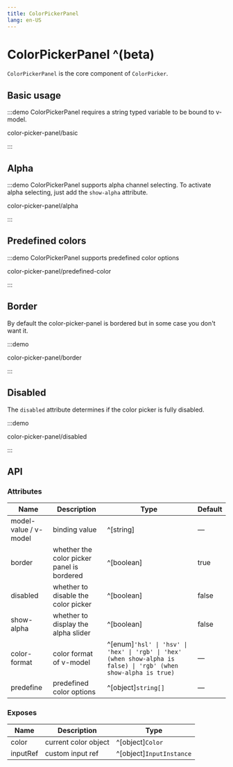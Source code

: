 ```yaml
---
title: ColorPickerPanel
lang: en-US
---
```


# ColorPickerPanel ^(beta)

`ColorPickerPanel` is the core component of `ColorPicker`.

## Basic usage

:::demo ColorPickerPanel requires a string typed variable to be bound to v-model.

color-picker-panel/basic

:::

## Alpha

:::demo ColorPickerPanel supports alpha channel selecting. To activate alpha selecting, just add the `show-alpha` attribute.

color-picker-panel/alpha

:::

## Predefined colors

:::demo ColorPickerPanel supports predefined color options

color-picker-panel/predefined-color

:::

## Border

By default the color-picker-panel is bordered but in some case you don't want it.

:::demo

color-picker-panel/border

:::

## Disabled

The `disabled` attribute determines if the color picker is fully disabled.

:::demo

color-picker-panel/disabled

:::

## API

### Attributes

| Name                  | Description                                | Type                                                                                                             | Default |
| --------------------- | ------------------------------------------ | ---------------------------------------------------------------------------------------------------------------- | ------- |
| model-value / v-model | binding value                              | ^[string]                                                                                                        | —       |
| border                | whether the color picker panel is bordered | ^[boolean]                                                                                                       | true    |
| disabled              | whether to disable the color picker        | ^[boolean]                                                                                                       | false   |
| show-alpha            | whether to display the alpha slider        | ^[boolean]                                                                                                       | false   |
| color-format          | color format of v-model                    | ^[enum]`'hsl' \| 'hsv' \| 'hex' \| 'rgb' \| 'hex' (when show-alpha is false) \| 'rgb' (when show-alpha is true)` | —       |
| predefine             | predefined color options                   | ^[object]`string[]`                                                                                              | —       |

### Exposes

| Name     | Description          | Type                     |
| -------- | -------------------- | ------------------------ |
| color    | current color object | ^[object]`Color`         |
| inputRef | custom input ref     | ^[object]`InputInstance` |
